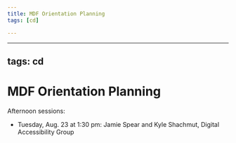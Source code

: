 ```yaml
---
title: MDF Orientation Planning
tags: [cd]

---
```


---
tags: cd
---

# MDF Orientation Planning

Afternoon sessions:
- Tuesday, Aug. 23 at 1:30 pm: Jamie Spear and Kyle Shachmut, Digital Accessibility Group
